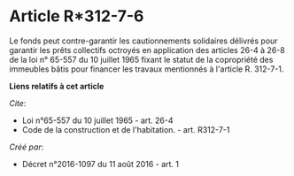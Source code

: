 # Article R*312-7-6

Le fonds peut contre-garantir les cautionnements solidaires délivrés pour garantir les prêts collectifs octroyés en
application des articles 26-4 à 26-8 de la loi n° 65-557 du 10 juillet 1965 fixant le statut de la copropriété des immeubles
bâtis pour financer les travaux mentionnés à l'article R. 312-7-1.

**Liens relatifs à cet article**

_Cite_:

  - Loi n°65-557 du 10 juillet 1965 - art. 26-4
  - Code de la construction et de l'habitation. - art. R312-7-1

_Créé par_:

  - Décret n°2016-1097 du 11 août 2016 - art. 1
